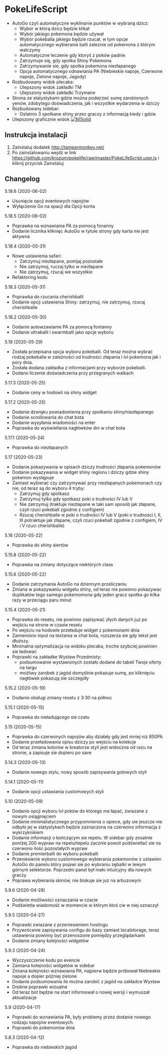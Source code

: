 # PokeLifeScript

* AutoGo czyli automatyczne wyklinanie punktów w wybraną dzicz:
  - Wybór w którą dzicz będzie klikał
  - Wybór jakiego pokemona będzie używał
  - Wybór pokeballa jakiego będzie rzucał, w tym opcje automatycznego wybierania balli zaleznie od pokemona z którym walczymy
  - Automatyczne leczenie gdy ktoryś z poków padnie
  - Zatrzymuje się, gdy spotka Shiny Pokemona
  - Zatrzymywanie sie, gdy spotka pokemona niezłapanego
  - Opcja automatycznego odnawiania PA (Niebieskie napoje, Czerwone napoje, Zielone napoje, Jagody)
* Rozbudowany widok plecaka:
  - Ulepszony widok zakładki TM
  - Ulepszony widok zakładki Trzymane
* Strona ze statystykami gdzie można podejrzeć sumę zarobionych yenów, zdobytego doświadczenia, jak i wszystkie wydarzenia w dziczy  
* Rozbudowany sidebar:
  - Ostatnio 3 spotkane shiny przez graczy z informacją kiedy i gdzie
* Ulepszony graficznie widok
[![N|Solid](https://i.imgur.com/LqM5fs7.png)](https://github.com/krozum/pokelife)

Instrukcja instalacji
---------

1. Zainstaluj dodatek http://tampermonkey.net/
2. Po zainstalowaniu wejdż w link https://github.com/krozum/pokelife/raw/master/PokeLifeScript.user.js i kliknij przycisk Zainstaluj


Changelog
---------

5.18.6 (2020-06-02)
* Usunięcie opcji eventowych napojów
* Wyłączenie Go na spacji dla Opcji konta

5.18.5 (2020-06-02)
* Poprawka na wznawiania PA za pomocą fonanny
* Dodanie licznika kliknięc AutoGo w tytule strony gdy karta nie jest aktywna

5.18.4 (2020-05-31)
* Nowe ustawienia safari:
  - Zatrzymuj niezłapane, pomijaj pozostałe
  - Nie zatrzymuj, ruczaj tylko w niezłapane
  - Nie zatrzymuj, rzucaj we wszystkie
* Refaktoring kodu

5.18.3 (2020-05-31)
* Poprawka do rzucania cherishballi
* Dodanie opcji ustawienia Shiny: zatrzymuj, nie zatrzymuj, rzucaj cherishballe

5.18.2 (2020-05-30)
* Dodanie autowzawianie PA za pomocą fontanny
* Dodanie ultraballi i swarmballi jako opcje wyboru

5.18 (2020-05-29)
* Została przepisana opcja wyboru pokeballi. Od teraz można wybrać rodzaj pokeballa w zależności od trudności złapania i lvl pokemona jak i pory dnia.
* Została dodana zakładka z informacjami przy wyborze pokeballi.
* Dodano liczenie doświadczenia przy przegranych walkach

5.17.3 (2020-05-25)
* Dodanie ceny w hodowli na shiny widget

5.17.2 (2020-05-25)
* Dodanie dzwięku powiadomienia przy spotkaniu shiny/niezłapanego
* Dodanie scrollowania do chat bota
* Dodanie wysyłania wiadomości na enter
* Poprawka do wyświetlania nagłówków dni w chat bota

5.17.1 (2020-05-24)
* Poprawka do niezłapanych

5.17 (2020-05-23)
* Dodanie pokazywania w opisach dziczy trudności złapania pokemonów
* Dodanie pokazywania w widget shiny regionu i dziczy gdzie shiny pokemon występuje
* Zamiast wybierać czy zatrzymywać przy niezłapanych pokemonach czy nie, od teraz są do wyboru 4 tryby:
  - Zatrzymuj gdy spotkasz
  - Zatrzymuj tylko gdy spotkasz poki o trudności IV lub V
  - Nie zatrzymuj (traktuje niezłapane w taki sam sposób jak złapane, czyli rzuci pokeball zgodnie z configiem)
  - Rzucaj cherishballe w poki o trudności IV lub V (poki o trudności I, II, III potraktuje jak złapane, czyli rzuci pokeball zgodnie z configiem, IV i V rzuci cherishballe)

5.16 (2020-05-22)
* Poprawka do shiny alertów

5.15.8 (2020-05-22)
* Poprawka na zmiany dotyczące niektórych class

5.15.6 (2020-05-22)
* Dodanie zatrzymania AutoGo na dziennym przeliczaniu
* Zmiana w pokazywaniu widgetu shiny, od teraz nie powinno pokazywac duplikatów tego samego pokemomona gdy jeden gracz spotka go kilka razy w przeciągu paru minut

5.15.4 (2020-05-21)
* Poprawka do resetu, nie powinno zapisywać złych danych juz po wejściu na strone w czasie resetu
* Po wejściu na hodowle przeładuje widget z pokemonami dnia
* Zamieniono input na textarea w chat bota, rozszerza sie gdy tekst jest dłuższy.
* Minimalna optymalizacja na widoku plecaka, troche szybciej powinien sie ładować
* Poprawki na zakładke Wystaw Przedmioty: 
  - podsumowanie wystawionych zostało dodane do tabeli Twoje oferty na targu
  - możliwy zarobek z jagód domyślnie pokazuje sumę, po kliknięciu nagłówek pokazują sie szczegóły

5.15.2 (2020-05-19)
* Dodanie obsługi zmiany resetu z 3:30 na północ

5.15.1 (2020-05-15)
* Poprawka do nieładującego sie czatu

5.15 (2020-05-15)
* Poprawka do czerwonych napojów aby działały gdy jest mniej niz 850PA
* Dodanie przeładowania opisu dziczy po wejściu na kolekcje
* Od teraz zmiana kolorów w kreatorze styli jest widoczna od razu na stronie, a zapisuje sie dopiero po save

5.14.3 (2020-05-13)
* Dodanie nowego stylu, nowy sposób zapisywania gotowych styli

5.14.1 (2020-05-11)
* Dodanie opcji ustawiania customowych styli

5.10 (2020-05-09)
* Dodanie opcji wyboru lvl poków do którego ma łapać, zwiazane z nowym osiągnięciem
* Dodanie minimalistycznego przypomnienia o opiece, gdy sie jeszcze nie odbyło jej w statystykach będzie zaznaczona na czerwono informacja z wykrzyknikiem
* Dodanie informacji o kończącym sie repelu. W sidebar gdy zosatnie poniżej 200 wypraw na repelu/tepelu zacznie powoli podświetlać sie na czerwono ilośc pozostałych wypraw
* Dodanie premierballi do wyboru pokeballi
* Przeniesienie wyboru customowego wybierania pokemonów z ustawien AutoGo do panelu który pojawi sie po wybraniu zębatki w lewym górnym selektorze. Poprzedni panel był mało intuicyjny dla nowych graczy
* Poprawa wybierania skinów, nie blokuje sie juz na arbuzowym

5.9.6 (2020-04-28)
* Dodanie możliwości oznaczania w czacie
* Podświetla wiadomość w momencie w którym ktoś cie w niej oznaczył 

5.9.5 (2020-04-27)
* Poprawki zwiazane z przeniesieniem hostingu
* Przywrócenie zapisywania configu do bazy zamiast localstorage, teraz ustawienia powinny być przenoszone pomiędzy przeglądarkami
* Dodanie zmiany kolejności widgetów

5.9.3 (2020-04-24)
* Wyczyszczenie kodu po evencie
* Zamiana kolejności widgetów w sidebar
* Zmiana kolejności wznawiania PA, najpierw będzie próbował Niebieskie napoje a dopier póżniej zielone
* Dodanie podsumowania ile można zarobić z jagód na zakładce Wystaw
* Drobne poprawki wizualne
* Od teraz bot będzie na start informował o nowej wersji i wymuszał aktualizacje

5.9 (2020-04-17)
* Poprawki do wznawiania PA, były problemy przez dodanie nowego rodzaju napojów eventowych.
* Poprawki do pokemonów dnia

5.8.3 (2020-04-12)
* Poprawka do niebieskich jagód
